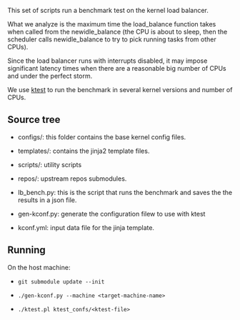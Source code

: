 This set of scripts run a benchmark test on the kernel load balancer.

What we analyze is the maximum time the load_balance function takes when called
from the newidle_balance (the CPU is about to sleep, then the scheduler calls
newidle_balance to try to pick running tasks from other CPUs).

Since the load balancer runs with interrupts disabled, it may impose significant
latency times when there are a reasonable big number of CPUs and under the
perfect storm.

We use [ktest](https://elinux.org/Ktest) to run the benchmark in several kernel
versions and number of CPUs.

Source tree
-----------

* configs/: this folder contains the base kernel config files.

* templates/: contains the jinja2 template files.

* scripts/: utility scripts

* repos/: upstream repos submodules.

* lb_bench.py: this is the script that runs the benchmark and saves the the
  results in a json file.

* gen-kconf.py: generate the configuration filew to use with ktest

* kconf.yml: input data file for the jinja template.

Running
-------

On the host machine:

* `git submodule update --init`

* `./gen-kconf.py --machine <target-machine-name>`

* `./ktest.pl ktest_confs/<ktest-file>`

